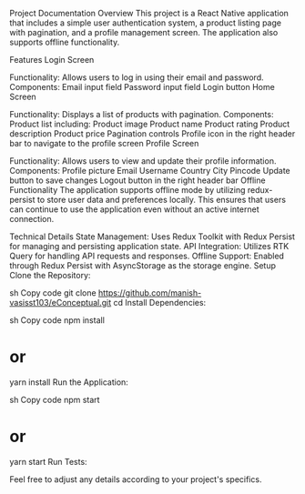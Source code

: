 Project Documentation
Overview
This project is a React Native application that includes a simple user authentication system, a product listing page with pagination, and a profile management screen. The application also supports offline functionality.

Features
Login Screen

Functionality: Allows users to log in using their email and password.
Components:
Email input field
Password input field
Login button
Home Screen

Functionality: Displays a list of products with pagination.
Components:
Product list including:
Product image
Product name
Product rating
Product description
Product price
Pagination controls
Profile icon in the right header bar to navigate to the profile screen
Profile Screen

Functionality: Allows users to view and update their profile information.
Components:
Profile picture
Email
Username
Country
City
Pincode
Update button to save changes
Logout button in the right header bar
Offline Functionality
The application supports offline mode by utilizing redux-persist to store user data and preferences locally. This ensures that users can continue to use the application even without an active internet connection.

Technical Details
State Management: Uses Redux Toolkit with Redux Persist for managing and persisting application state.
API Integration: Utilizes RTK Query for handling API requests and responses.
Offline Support: Enabled through Redux Persist with AsyncStorage as the storage engine.
Setup
Clone the Repository:

sh
Copy code
git clone https://github.com/manish-vasisst103/eConceptual.git
cd <eConceptual>
Install Dependencies:

sh
Copy code
npm install
# or
yarn install
Run the Application:

sh
Copy code
npm start
# or
yarn start
Run Tests:

Feel free to adjust any details according to your project's specifics.